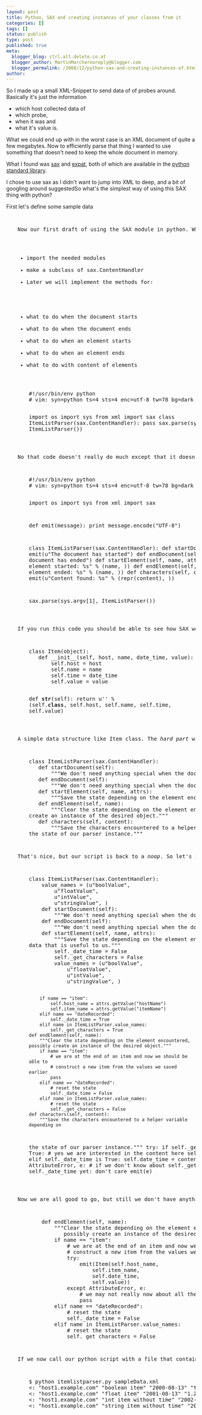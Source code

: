 ```yaml
---
layout: post
title: Python, SAX and creating instances of your classes from it
categories: []
tags: []
status: publish
type: post
published: true
meta:
  blogger_blog: ctrl.alt.delete.co.at
  blogger_author: MartinMarchernoreply@blogger.com
  blogger_permalink: /2008/12/python-sax-and-creating-instances-of.html
author: 
---
```

<p>So I made up a small XML-Snippet to send data of of probes around. Basically it's just the information</p>
<ul>
<li>which host collected data of</li>
<li>which probe,</li>
<li>when it was and</li>
<li>what it's value is.</li>
</ul>
<p>What we could end up with in the worst case is an XML document of quite a few megabytes. Now to efficiently parse that thing I wanted to use something that doesn't need to keep the whole document in memory.</p>
<p>What I found was <a href="http://en.wikipedia.org/wiki/Simple_API_for_XML">sax</a> and <a href="http://en.wikipedia.org/wiki/Expat_%28XML%29">expat</a>, both of which are available in the <a href="http://docs.python.org/library/index.html">python standard library</a>.</p>
<p>I chose to use sax as I didn't want to jump into XML to deep, and a bit of googling around suggestedSo what's the simplest way of using this SAX thing with python?</p>
<p>First let's define some sample data</p>
<pre style="padding-left:30px;"><?xml version="1.0" encoding="UTF-8"?&gt;
<itemList xmlns:xsi="http://www.w3.org/2001/XMLSchema-instance"&gt;
     <item hostName="host1.example.com" itemName="boolean item"&gt;
             <dateRecorded&gt;1967-08-13</dateRecorded&gt;
             <boolValue&gt;true</boolValue&gt;
     </item&gt;
     <item hostName="host1.example.com" itemName="float item"&gt;
             <dateRecorded&gt;1967-08-13</dateRecorded&gt;
             <floatValue&gt;1.2</floatValue&gt;
     </item&gt;
     <item hostName="host1.example.com" itemName="int item without time"&gt;
             <dateRecorded&gt;1967-08-13</dateRecorded&gt;
             <intValue&gt;12</intValue&gt;
     </item&gt;
     <item hostName="host1.example.com" itemName="string item without time"&gt;
             <dateRecorded&gt;1967-08-13</dateRecorded&gt;
             <stringValue&gt;foo</stringValue&gt;
     </item&gt;
</itemList&gt;</pre>
<p>Now our first draft of using the SAX module in python. What you do with SAX essentially is:</p>
<ul>
<li>import the needed modules</li>
<li>make a subclass of sax.ContentHandler</li>
<li>Later we will implement the methods for:</li>
</ul>
<ul>
<li>what to do when the document starts</li>
<li>what to do when the document ends</li>
<li>what to do when an element starts</li>
<li>what to do when an element ends</li>
<li>what to do with content of elements</li>
</ul>
<pre style="padding-left:30px;">#!/usr/bin/env python
# vim: syn=python ts=4 sts=4 enc=utf-8 tw=78 bg=dark expandtab:

import os
import sys
from xml import sax
class ItemListParser(sax.ContentHandler):
   pass
sax.parse(sys.argv[1], ItemListParser())</pre>
<p>No that code doesn't really do much except that it doesn't generate errors. Let's enhance it so that we at least get some info on what's happening</p>
<pre style="padding-left:30px;">#!/usr/bin/env python
# vim: syn=python ts=4 sts=4 enc=utf-8 tw=78 bg=dark expandtab:

import os
import sys
from xml import sax

def emit(message):
   print message.encode("UTF-8")

class ItemListParser(sax.ContentHandler):
   def startDocument(self):
       emit(u"The document has started")
   def endDocument(self):
       emit(u"The document has ended")
   def startElement(self, name, attrs):
       emit(u"A new element started: %s" % (name, ))
   def endElement(self, name):
       emit(u"A element ended: %s" % (name, ))
   def characters(self, content):
       emit(u"Content found: %s" % (repr(content), ))

sax.parse(sys.argv[1], ItemListParser())</pre>
<p>If you run this code you should be able to see how SAX works, it's actually just executing the method defined for an event. Now the good news is you don't need to worry about memory (mostly, that is). The bad news is that you don't really have any object like access so you need some sort of state to know when to do what. Let's create a simple class that will hold the values of your items defined in the XML sample</p>
<pre style="padding-left:30px;">class Item(object):
   def __init__(self, host, name, date_time, value):
       self.host = host
       self.name = name
       self.time = date_time
       self.value = value

   def __str__(self):
       return u'' % (self.__class__,
           self.host,
           self.name,
           self.time,
           self.value)</pre>
<p>A simple data structure like Item class. The <em>hard part</em> with SAX now is that you don't have access to the necessary parameters without some work to create an instance of the Item class. Let's fix that by first doing a step backwards and writing some documentation for the <em>ItemListParser</em> class so that we have a plan of what we want.</p>
<pre style="padding-left:30px;">class ItemListParser(sax.ContentHandler):
   def startDocument(self):
       """We don't need anything special when the document starts."""
   def endDocument(self):
       """We don't need anything special when the document ends."""
   def startElement(self, name, attrs):
       """Save the state depending on the element encountered."""
   def endElement(self, name):
       """Clear the state depending on the element encountered, possibly
create an instance of the desired object."""
   def characters(self, content):
       """Save the characters encountered to a helper variable depending on
the state of our parser instance."""</pre>
<p>That's nice, but our script is back to a <em>noop</em>. So let's implement what we just defined.</p>
<pre style="padding-left:30px;">class ItemListParser(sax.ContentHandler):
    value_names = (u"boolValue",
        u"floatValue",
        u"intValue",
        u"stringValue", )
    def startDocument(self):
        """We don't need anything special when the document starts."""
    def endDocument(self):
        """We don't need anything special when the document ends."""
    def startElement(self, name, attrs):
        """Save the state depending on the element encountered. Also save the
data that is useful to us."""
        self._date_time = False
        self._get_characters = False
        value_names = (u"boolValue",
            u"floatValue",
            u"intValue",
            u"stringValue", )

        if name == "item":
            self.host_name = attrs.getValue("hostName")
            self.item_name = attrs.getValue("itemName")
        elif name == "dateRecorded":
            self._date_time = True
        elif name in ItemListParser.value_names:
            self._get_characters = True
    def endElement(self, name):
        """Clear the state depending on the element encountered, possibly create an instance of the desired object."""
        if name == "item":
            # we are at the end of an item and now we should be able to
            # construct a new item from the values we saved earlier
            pass
        elif name == "dateRecorded":
            # reset the state
            self._date_time = False
        elif name in ItemListParser.value_names:
            # reset the state
            self._get_characters = False
    def characters(self, content):
        """Save the characters encountered to a helper variable depending on
the state of our parser instance."""
        try:
            if self._get_characters is True:
                # yes we are interested in the content here
                self.value = content
            elif self._date_time is True:
                self.date_time = content
        except AttributeError, e:
            # if we don't know about self._get_characters or self._date_time yet: don't care
            emit(e)</pre>
<p>Now we are all good to go, but still we don't have anything done to our <em>Item</em> class that holds the data we encountered. Let's change that and at least create a single <em>Item</em> that we can print. To do that just modify the endelement method to look like the following:</p>
<pre style="padding-left:30px;">    def endElement(self, name):
        """Clear the state depending on the element encountered,
           possibly create an instance of the desired object."""
        if name == "item":
            # we are at the end of an item and now we should be able to
            # construct a new item from the values we saved earlier
            try:
                emit(Item(self.host_name,
                    self.item_name,
                    self.date_time,
                    self.value))
            except AttributeError, e:
                # we may not really now about all the stuff we need by now...
                pass
        elif name == "dateRecorded":
            # reset the state
            self._date_time = False
        elif name in ItemListParser.value_names:
            # reset the state
            self._get_characters = False</pre>
<p>If we now call our python script with a file that contains our sample XML you should get the following output:</p>
<pre style="padding-left:30px;">$ python itemlistparser.py sampleData.xml
<: "host1.example.com" "boolean item" "2000-08-13" "true"&gt;
<: "host1.example.com" "float item" "2001-08-13" "1.2"&gt;
<: "host1.example.com" "int item without time" "2002-08-13" "12"&gt;
<: "host1.example.com" "string item without time" "2003-08-13" "foo"&gt;</pre>
